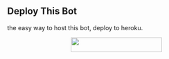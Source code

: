 

## Deploy This Bot
the easy way to host this bot, deploy to heroku.
<p align="center"><a href="https://heroku.com/deploy?template=https://github.com/fadhilss/LiveChatBot"> <img src="https://img.shields.io/badge/Deploy%20To%20Heroku-blueviolet?style=for-the-badge&logo=heroku" width="210" height="34.45"/></a></p>

